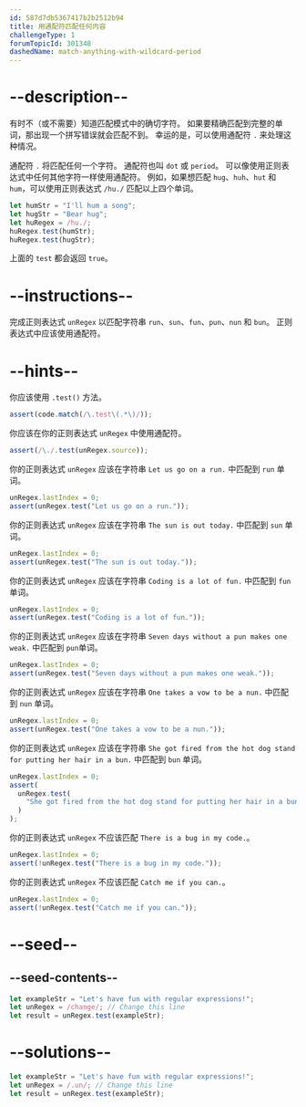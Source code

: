 ```yaml
---
id: 587d7db5367417b2b2512b94
title: 用通配符匹配任何内容
challengeType: 1
forumTopicId: 301348
dashedName: match-anything-with-wildcard-period
---
```


# --description--

有时不（或不需要）知道匹配模式中的确切字符。 如果要精确匹配到完整的单词，那出现一个拼写错误就会匹配不到。 幸运的是，可以使用通配符 `.` 来处理这种情况。

通配符 `.` 将匹配任何一个字符。 通配符也叫 `dot` 或 `period`。 可以像使用正则表达式中任何其他字符一样使用通配符。 例如，如果想匹配 `hug`、`huh`、`hut` 和 `hum`，可以使用正则表达式 `/hu./` 匹配以上四个单词。

```js
let humStr = "I'll hum a song";
let hugStr = "Bear hug";
let huRegex = /hu./;
huRegex.test(humStr);
huRegex.test(hugStr);
```

上面的 `test` 都会返回 `true`。

# --instructions--

完成正则表达式 `unRegex` 以匹配字符串 `run`、`sun`、`fun`、`pun`、`nun` 和 `bun`。 正则表达式中应该使用通配符。

# --hints--

你应该使用 `.test()` 方法。

```js
assert(code.match(/\.test\(.*\)/));
```

你应该在你的正则表达式 `unRegex` 中使用通配符。

```js
assert(/\./.test(unRegex.source));
```

你的正则表达式 `unRegex` 应该在字符串 `Let us go on a run.` 中匹配到 `run` 单词。

```js
unRegex.lastIndex = 0;
assert(unRegex.test("Let us go on a run."));
```

你的正则表达式 `unRegex` 应该在字符串 `The sun is out today.` 中匹配到 `sun` 单词。

```js
unRegex.lastIndex = 0;
assert(unRegex.test("The sun is out today."));
```

你的正则表达式 `unRegex` 应该在字符串 `Coding is a lot of fun.` 中匹配到 `fun` 单词。

```js
unRegex.lastIndex = 0;
assert(unRegex.test("Coding is a lot of fun."));
```

你的正则表达式 `unRegex` 应该在字符串 `Seven days without a pun makes one weak.` 中匹配到 `pun`单词。

```js
unRegex.lastIndex = 0;
assert(unRegex.test("Seven days without a pun makes one weak."));
```

你的正则表达式 `unRegex` 应该在字符串 `One takes a vow to be a nun.` 中匹配到 `nun` 单词。

```js
unRegex.lastIndex = 0;
assert(unRegex.test("One takes a vow to be a nun."));
```

你的正则表达式 `unRegex` 应该在字符串 `She got fired from the hot dog stand for putting her hair in a bun.` 中匹配到 `bun` 单词。

```js
unRegex.lastIndex = 0;
assert(
  unRegex.test(
    "She got fired from the hot dog stand for putting her hair in a bun."
  )
);
```

你的正则表达式 `unRegex` 不应该匹配 `There is a bug in my code.`。

```js
unRegex.lastIndex = 0;
assert(!unRegex.test("There is a bug in my code."));
```

你的正则表达式 `unRegex` 不应该匹配 `Catch me if you can.`。

```js
unRegex.lastIndex = 0;
assert(!unRegex.test("Catch me if you can."));
```

# --seed--

## --seed-contents--

```js
let exampleStr = "Let's have fun with regular expressions!";
let unRegex = /change/; // Change this line
let result = unRegex.test(exampleStr);
```

# --solutions--

```js
let exampleStr = "Let's have fun with regular expressions!";
let unRegex = /.un/; // Change this line
let result = unRegex.test(exampleStr);
```
